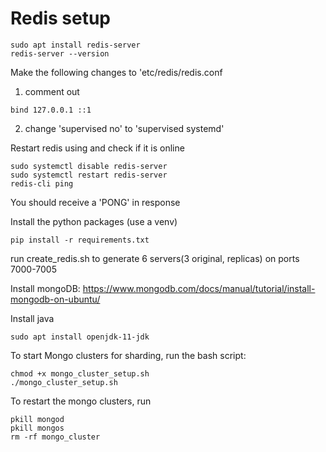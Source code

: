 # Redis setup
```
sudo apt install redis-server 
redis-server --version
```

Make the following changes to 'etc/redis/redis.conf
1. comment out 
```
bind 127.0.0.1 ::1
```
2. change 'supervised no' to 'supervised systemd'

Restart redis using and check if it is online
```
sudo systemctl disable redis-server 
sudo systemctl restart redis-server
redis-cli ping
```

You should receive a 'PONG' in response

Install the python packages (use a venv)

```
pip install -r requirements.txt
```

run create_redis.sh to generate 6 servers(3 original, replicas) on ports 7000-7005

Install mongoDB: https://www.mongodb.com/docs/manual/tutorial/install-mongodb-on-ubuntu/

Install java 
```
sudo apt install openjdk-11-jdk
```

To start Mongo clusters for sharding, run the bash script:
```
chmod +x mongo_cluster_setup.sh
./mongo_cluster_setup.sh
```

To restart the mongo clusters, run 
``` 
pkill mongod
pkill mongos
rm -rf mongo_cluster
```